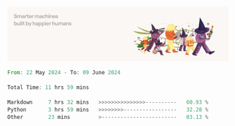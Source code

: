 <img src="https://github.com/drozdj/drozdj/blob/main/1716336391923.jpeg" alt="Credits to https://www.linkedin.com/in/villetuulos/">
<!--START_SECTION:waka-->

```rust
From: 22 May 2024 - To: 09 June 2024

Total Time: 11 hrs 59 mins

Markdown     7 hrs 32 mins   >>>>>>>>>>>>>>>----------   60.93 %
Python       3 hrs 59 mins   >>>>>>>>-----------------   32.28 %
Other        23 mins         >------------------------   03.13 %
```

<!--END_SECTION:waka-->
